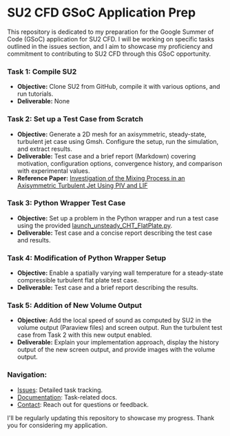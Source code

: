 # SU2 CFD GSoC Application Prep

This repository is dedicated to my preparation for the Google Summer of Code (GSoC) application for SU2 CFD. I will be working on specific tasks outlined in the issues section, and I aim to showcase my proficiency and commitment to contributing to SU2 CFD through this GSoC opportunity.

### Task 1: Compile SU2

- **Objective:** Clone SU2 from GitHub, compile it with various options, and run tutorials.
- **Deliverable:** None

### Task 2: Set up a Test Case from Scratch

- **Objective:** Generate a 2D mesh for an axisymmetric, steady-state, turbulent jet case using Gmsh. Configure the setup, run the simulation, and extract results.
- **Deliverable:** Test case and a brief report (Markdown) covering motivation, configuration options, convergence history, and comparison with experimental values.
- **Reference Paper:** [Investigation of the Mixing Process in an Axisymmetric Turbulent Jet Using PIV and LIF](https://www.researchgate.net/publication/254224677_Investigation_of_the_Mixing_Process_in_an_Axisymmetric_Turbulent_Jet_Using_PIV_and_LIF)

### Task 3: Python Wrapper Test Case

- **Objective:** Set up a problem in the Python wrapper and run a test case using the provided [launch_unsteady_CHT_FlatPlate.py](https://github.com/su2code/SU2/blob/master/TestCases/py_wrapper/flatPlate_unsteady_CHT/launch_unsteady_CHT_FlatPlate.py).
- **Deliverable:** Test case and a concise report describing the test case and results.

### Task 4: Modification of Python Wrapper Setup

- **Objective:** Enable a spatially varying wall temperature for a steady-state compressible turbulent flat plate test case.
- **Deliverable:** Test case and a brief report describing the results.

### Task 5: Addition of New Volume Output

- **Objective:** Add the local speed of sound as computed by SU2 in the volume output (Paraview files) and screen output. Run the turbulent test case from Task 2 with this new output enabled.
- **Deliverable:** Explain your implementation approach, display the history output of the new screen output, and provide images with the volume output.

### Navigation:

- [Issues](link): Detailed task tracking.
- [Documentation](documentation.md): Task-related docs.
- [Contact](kashyapvidhan@gmail.com): Reach out for questions or feedback.

I'll be regularly updating this repository to showcase my progress. Thank you for considering my application.
